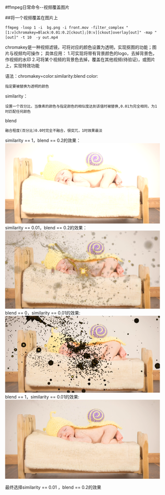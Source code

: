 #ffmpeg日常命令--视频覆盖图片

##将一个视频覆盖在图片上
```
ffmpeg -loop 1 -i  bg.png -i front.mov -filter_complex "[1:v]chromakey=Black:0.01:0.2[ckout];[0:v][ckout]overlay[out]" -map "[out]" -t 10  -y out.mp4
```
chromakey是一种视频滤镜，可将对应的颜色设置为透明，实现抠图的功能；图片与视频均可操作；
具体应用：
1.可实现将带有背景颜色的logo，去掉背景色，作视频的水印
2.可将某个视频的背景色去掉，覆盖在其他视频(待验证)，或图片上，实现特效功能

语法：chromakey=color:similarity:blend
color:
```
指定要被替换为透明的颜色
```
similarity：
```
设置一个百分比，当像素的颜色与指定颜色的相似度达到该值时被替换,0.01为完全相同，为1时匹配任何颜色
```
blend
```
融合程度(百分比)0.0时完全不融合，很突兀，1时效果最淡
```
similarity == 1，blend == 0.2的效果：
![similarity == 1](/assets/Selection_003.png)
similarity == 0.01，blend == 0.2的效果：
![Selection_002](/assets/Selection_002.png)
blend == 0，similarity == 0.01的效果:
![Selection_004](/assets/Selection_004.png)
blend == 1，similarity == 0.01的效果:
![Selection_005](/assets/Selection_005_gpsbpnvvy.png)

最终选择similarity == 0.01 ，blend == 0.2的效果
